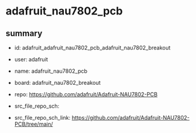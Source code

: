 # adafruit_nau7802_pcb
 
## summary 
* id: adafruit_adafruit_nau7802_pcb_adafruit_nau7802_breakout
* user: adafruit
* name: adafruit_nau7802_pcb
* board: adafruit_nau7802_breakout
* repo: https://github.com/adafruit/Adafruit-NAU7802-PCB



* src_file_repo_sch: 
* src_file_repo_sch_link: https://github.com/adafruit/Adafruit-NAU7802-PCB/tree/main/




